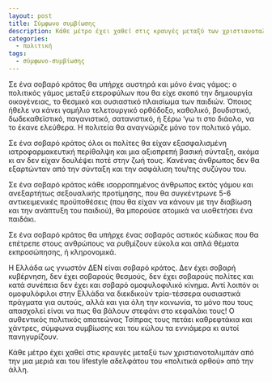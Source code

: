 ```yaml
---
layout: post
title: Σύμφωνο συμβίωσης
description: Κάθε μέτρο έχει χαθεί στις κραυγές μεταξύ των χριστιανοταλιμπάν από την μια μεριά και του lifestyle αδελφάτου του «πολιτικά ορθού» από την άλλη.
categories:
  - πολιτική
tags:
  - σύμφωνο-συμβίωσης
---
```


Σε ένα σοβαρό κράτος θα υπήρχε αυστηρά και μόνο ένας γάμος: ο πολιτικός γάμος μεταξύ ετεροφύλων που θα είχε σκοπό την δημιουργία οικογένειας, το θεσμικό και ουσιαστικό πλαισίωμα των παιδιών. Όποιος ήθελε να κάνει γαμήλιο τελετουργικό ορθόδοξο, καθολικό, βουδιστικό, δωδεκαθεϊστικό, παγανιστικό, σατανιστικό, ή ξέρω ‘γω τι στο διάολο, να το έκανε ελεύθερα. Η πολιτεία θα αναγνώριζε μόνο τον πολιτικό γάμο.

Σε ένα σοβαρό κράτος όλοι οι πολίτες θα είχαν εξασφαλισμένη ιατροφαρμακευτική περίθαλψη και μια αξιοπρεπή βασική σύνταξη, ακόμα κι αν δεν είχαν δουλέψει ποτέ στην ζωή τους. Κανένας άνθρωπος δεν θα εξαρτώνταν από την σύνταξη και την ασφάλιση του/της συζύγου του.

Σε ένα σοβαρό κράτος κάθε ισορροπημένος άνθρωπος εκτός γάμου και ανεξαρτήτως σεξουαλικής προτίμησης, που θα συγκέντρωνε 5-6 αντικειμενικές προϋποθέσεις (που θα είχαν να κάνουν με την διαβίωση και την ανάπτυξη του παιδιού), θα μπορούσε ατομικά να υιοθετήσει ένα παιδάκι.

Σε ένα σοβαρό κράτος θα υπήρχε ένας σοβαρός αστικός κώδικας που θα επέτρεπε στους ανθρώπους να ρυθμίζουν εύκολα και απλά θέματα εκπροσώπησης, ή κληρονομικά.

Η Ελλάδα ως γνωστόν ΔΕΝ είναι σοβαρό κράτος. Δεν έχει σοβαρή κυβέρνηση, δεν έχει σοβαρούς θεσμούς, δεν έχει σοβαρούς πολίτες και κατά συνέπεια δεν έχει και σοβαρό ομοφυλοφιλικό κίνημα. Αντί λοιπόν οι ομοφυλόφιλοι στην Ελλάδα να διεκδικούν τρία-τέσσερα ουσιαστικά πράγματα για αυτούς, αλλά και για όλη την κοινωνία, το μόνο που τους απασχολεί είναι να πως θα βάλουν στεφάνι στο κεφαλάκι τους! Ο αυθεντικός πολιτικός απατεώνας Τσίπρας τους πετάει καθρεφτάκια και χάντρες, σύμφωνα συμβίωσης και του κώλου τα εννιάμερα κι αυτοί πανηγυρίζουν.

Κάθε μέτρο έχει χαθεί στις κραυγές μεταξύ των χριστιανοταλιμπάν από την μια μεριά και του lifestyle αδελφάτου του «πολιτικά ορθού» από την άλλη.
